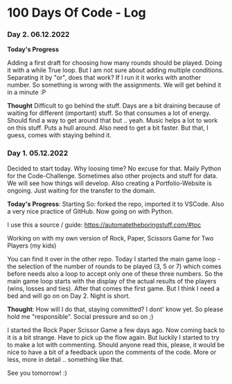 # 100 Days Of Code - Log

### Day 2. 06.12.2022

**Today's Progress**

Adding a first draft for choosing how many rounds should be played. Doing it with a while True loop. But I am not sure about adding multiple conditions. Separating it by "or", does that work? If I run it it works with another number. So something is wrong with the assignments. We will get behind it in a minute :P

**Thought**
Difficult to go behind the stuff. Days are a bit draining because of waiting for different (important) stuff. So that consumes a lot of energy. Should find a way to get around that but .. yeah.
Music helps a lot to work on this stuff. Puts a hull around. 
Also need to get a bit faster. But that, I guess, comes with staying behind it. 



### Day 1. 05.12.2022
Decided to start today. Why loosing time? No excuse for that.
Maily Python for the Code-Challenge. Sometimes also other projects and stuff for data. We will see how things will develop. Also creating a Portfolio-Website is ongoing. Just waiting for the transfer to the domain. 

**Today's Progress**: 
Starting
So: forked the repo, imported it to VSCode. Also a very nice practice of GitHub.
Now going on with Python.

I use this a source / guide: https://automatetheboringstuff.com/#toc

Working on with my own version of Rock, Paper, Scissors Game for Two Players (my kids)

You can find it over in the other repo.
Today I started the main game loop - the selection of the number of rounds to be played (3, 5 or 7) which comes before needs also a loop to accept only one of these three numbers. 
So the main game loop starts with the display of the actual results of the players (wins, losses and ties). After that comes the first game. But I think I need a bed and will go on on Day 2. Night is short. 


**Thought**:
How will I do that, staying committed? I dont' know yet. So please hold me "responsible".
Social pressure and so on ;)

I started the Rock Paper Scissor Game a few days ago. Now coming back to it is a bit strange. Have to pick up the flow again. But luckily I started to try to make a lot with commenting. Should anyone read this, please, it would be nice to have a bit of a feedback upon the comments of the code. More or less, more in detail .. something like that. 

See you tomorrow! :)